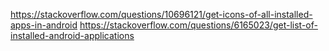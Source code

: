 https://stackoverflow.com/questions/10696121/get-icons-of-all-installed-apps-in-android
https://stackoverflow.com/questions/6165023/get-list-of-installed-android-applications
